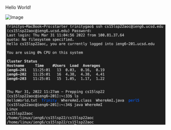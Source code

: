 Hello World!

![Image](https://hips.hearstapps.com/hmg-prod.s3.amazonaws.com/images/cute-cat-photos-1593441022.jpg?crop=0.669xw:1.00xh;0.166xw,0&resize=640:*)

![image](SSH.png)
